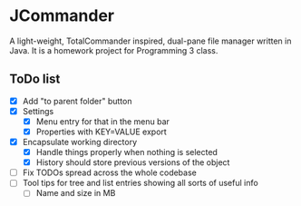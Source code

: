 # JCommander
A light-weight, TotalCommander inspired, dual-pane file manager written in Java. It is a homework project for Programming 3 class.

## ToDo list
- [x] Add "to parent folder" button
- [x] Settings
  - [x] Menu entry for that in the menu bar
  - [x] Properties with KEY=VALUE export
- [x] Encapsulate working directory
  - [x] Handle things properly when nothing is selected
  - [x] History should store previous versions of the object
- [ ] Fix TODOs spread across the whole codebase
- [ ] Tool tips for tree and list entries showing all sorts of useful info
  - [ ] Name and size in MB 